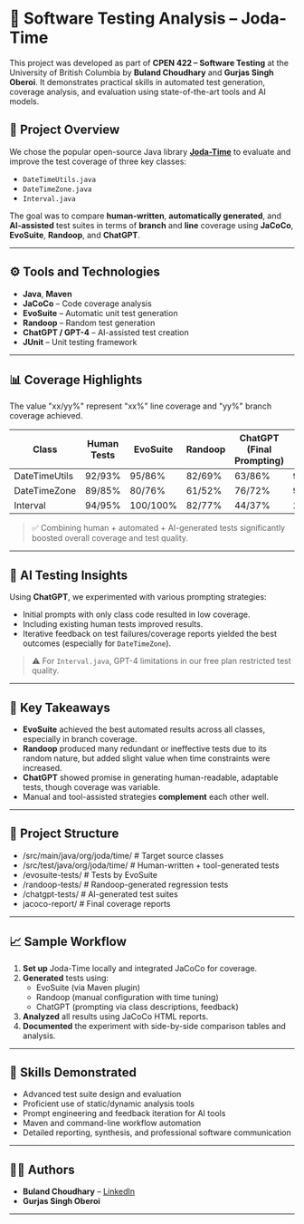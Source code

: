 # 🧪 Software Testing Analysis – Joda-Time

This project was developed as part of **CPEN 422 – Software Testing** at the University of British Columbia by **Buland Choudhary** and **Gurjas Singh Oberoi**. It demonstrates practical skills in automated test generation, coverage analysis, and evaluation using state-of-the-art tools and AI models.

## 📌 Project Overview

We chose the popular open-source Java library **[Joda-Time](https://github.com/JodaOrg/joda-time)** to evaluate and improve the test coverage of three key classes:

- `DateTimeUtils.java`
- `DateTimeZone.java`
- `Interval.java`

The goal was to compare **human-written**, **automatically generated**, and **AI-assisted** test suites in terms of **branch** and **line** coverage using **JaCoCo**, **EvoSuite**, **Randoop**, and **ChatGPT**.

---

## ⚙️ Tools and Technologies

- **Java**, **Maven**
- **JaCoCo** – Code coverage analysis
- **EvoSuite** – Automatic unit test generation
- **Randoop** – Random test generation
- **ChatGPT / GPT-4** – AI-assisted test creation
- **JUnit** – Unit testing framework

---

## 📊 Coverage Highlights
The value "xx/yy%" represent "xx%" line coverage and "yy%" branch coverage achieved.

| Class              | Human Tests | EvoSuite | Randoop | ChatGPT (Final Prompting) | Best Combined |
|-------------------|-------------|----------|---------|----------------------------|----------------|
| DateTimeUtils     | 92/93%      | 95/86%   | 82/69%  | 63/86%                     | **97/95%**     |
| DateTimeZone      | 89/85%      | 80/76%   | 61/52%  | 76/72%                     | **93/92%**     |
| Interval          | 94/95%      | 100/100% | 82/77%  | 44/37%                     | **100/100%**   |

> ✅ Combining human + automated + AI-generated tests significantly boosted overall coverage and test quality.

---

## 🤖 AI Testing Insights

Using **ChatGPT**, we experimented with various prompting strategies:

- Initial prompts with only class code resulted in low coverage.
- Including existing human tests improved results.
- Iterative feedback on test failures/coverage reports yielded the best outcomes (especially for `DateTimeZone`).

> ⚠️ For `Interval.java`, GPT-4 limitations in our free plan restricted test quality.

---

## 🧠 Key Takeaways

- **EvoSuite** achieved the best automated results across all classes, especially in branch coverage.
- **Randoop** produced many redundant or ineffective tests due to its random nature, but added slight value when time constraints were increased.
- **ChatGPT** showed promise in generating human-readable, adaptable tests, though coverage was variable.
- Manual and tool-assisted strategies **complement** each other well.

---

## 📁 Project Structure

- /src/main/java/org/joda/time/ # Target source classes
- /src/test/java/org/joda/time/ # Human-written + tool-generated tests
- /evosuite-tests/ # Tests by EvoSuite
- /randoop-tests/ # Randoop-generated regression tests
- /chatgpt-tests/ # AI-generated test suites
- jacoco-report/ # Final coverage reports
---

## 📈 Sample Workflow

1. **Set up** Joda-Time locally and integrated JaCoCo for coverage.
2. **Generated** tests using:
   - EvoSuite (via Maven plugin)
   - Randoop (manual configuration with time tuning)
   - ChatGPT (prompting via class descriptions, feedback)
3. **Analyzed** all results using JaCoCo HTML reports.
4. **Documented** the experiment with side-by-side comparison tables and analysis.

---

## 🎯 Skills Demonstrated

- Advanced test suite design and evaluation
- Proficient use of static/dynamic analysis tools
- Prompt engineering and feedback iteration for AI tools
- Maven and command-line workflow automation
- Detailed reporting, synthesis, and professional software communication

---

## 🙋‍♂️ Authors

- **Buland Choudhary** – [LinkedIn](https://linkedin.com/in/bulandchoudhary)
- **Gurjas Singh Oberoi**

---

